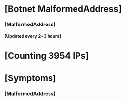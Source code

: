 # [Botnet MalformedAddress]
### [MalformedAddress]
#### [Updated every 2~3 hours]

# [Counting 3954 IPs]

# [Symptoms] 
###   [MalformedAddress]
